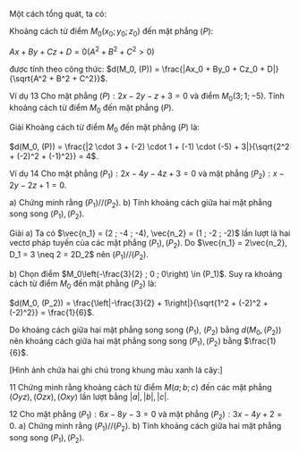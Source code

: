 Một cách tổng quát, ta có:

Khoảng cách từ điểm $M_0(x_0 ; y_0 ; z_0)$ đến mặt phẳng $(P)$:

$Ax + By + Cz + D = 0 (A^2 + B^2 + C^2 > 0)$

được tính theo công thức: $d(M_0, (P)) = \frac{|Ax_0 + By_0 + Cz_0 + D|}{\sqrt{A^2 + B^2 + C^2}}$.

Ví dụ 13 Cho mặt phẳng $(P): 2x - 2y - z + 3 = 0$ và điểm $M_0(3 ; 1 ; -5)$. Tính khoảng cách từ điểm $M_0$ đến mặt phẳng $(P)$.

Giải
Khoảng cách từ điểm $M_0$ đến mặt phẳng $(P)$ là:

$d(M_0, (P)) = \frac{|2 \cdot 3 + (-2) \cdot 1 + (-1) \cdot (-5) + 3|}{\sqrt{2^2 + (-2)^2 + (-1)^2}} = 4$.

Ví dụ 14 Cho mặt phẳng
$(P_1): 2x - 4y - 4z + 3 = 0$
và mặt phẳng $(P_2): x - 2y - 2z + 1 = 0$.

a) Chứng minh rằng $(P_1) // (P_2)$.
b) Tính khoảng cách giữa hai mặt phẳng song song $(P_1), (P_2)$.

Giải
a) Ta có $\vec{n_1} = (2 ; -4 ; -4), \vec{n_2} = (1 ; -2 ; -2)$ lần lượt là hai vectơ pháp tuyến của các mặt phẳng $(P_1), (P_2)$. Do $\vec{n_1} = 2\vec{n_2}, D_1 = 3 \neq 2 = 2D_2$ nên $(P_1) // (P_2)$.

b) Chọn điểm $M_0\left(-\frac{3}{2} ; 0 ; 0\right) \in (P_1)$. Suy ra khoảng cách từ điểm $M_0$ đến mặt phẳng $(P_2)$ là:

$d(M_0, (P_2)) = \frac{\left|-\frac{3}{2} + 1\right|}{\sqrt{1^2 + (-2)^2 + (-2)^2}} = \frac{1}{6}$.

Do khoảng cách giữa hai mặt phẳng song song $(P_1)$, $(P_2)$ bằng $d(M_0, (P_2))$ nên khoảng cách giữa hai mặt phẳng song song $(P_1), (P_2)$ bằng $\frac{1}{6}$.

[Hình ảnh chứa hai ghi chú trong khung màu xanh lá cây:]

11 Chứng minh rằng khoảng cách từ điểm $M(a ; b ; c)$ đến các mặt phẳng $(Oyz), (Ozx), (Oxy)$ lần lượt bằng $|a|, |b|, |c|$.

12 Cho mặt phẳng
$(P_1): 6x - 8y - 3 = 0$
và mặt phẳng
$(P_2): 3x - 4y + 2 = 0$.
a) Chứng minh rằng $(P_1) // (P_2)$.
b) Tính khoảng cách giữa hai mặt phẳng song song $(P_1), (P_2)$.